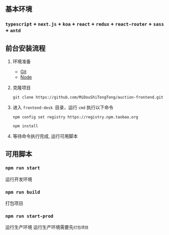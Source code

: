 ## 基本环境

### `typescript` + `next.js` + `koa` + `react` + `redux` + `react-router` + `sass` + `antd`

## 前台安装流程

1. 环境准备 

   - [Git](https://git-scm.com/downloads "")
   - [Node](https://nodejs.org/en/ "")

2. 克隆项目

   ```shell
   git clone https://github.com/MiDouShiTongTong/auction-frontend.git
   ```

3. 进入  `frontend-desk `目录，运行 `cmd` 执行以下命令

   ```shell
   npm config set registry https://registry.npm.taobao.org
   ```

   ```shell
   npm install
   ```

4. 等待命令执行完成, 运行可用脚本

## 可用脚本

### `npm run start`

运行开发环境

### `npm run build`

打包项目

### `npm run start-prod`

运行生产环境 运行生产环境需要先`打包项目`

